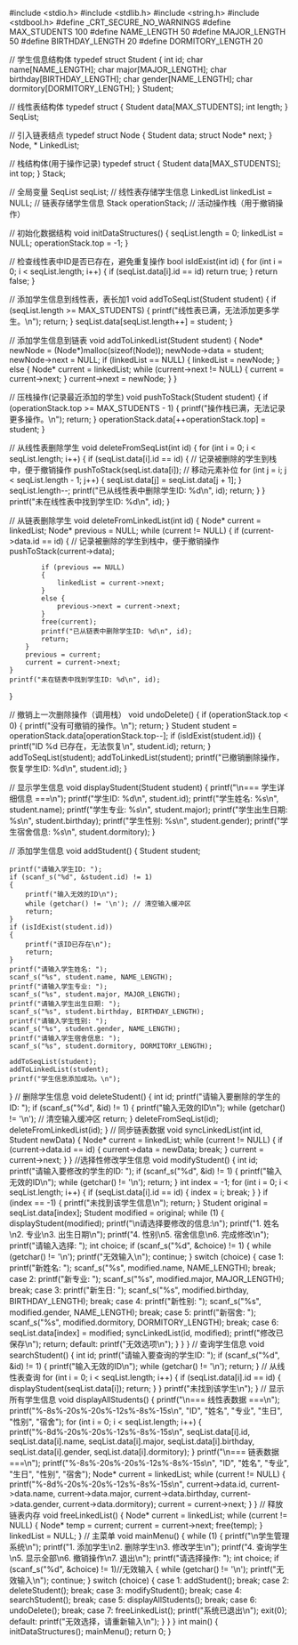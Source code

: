#include <stdio.h>
#include <stdlib.h>
#include <string.h>
#include <stdbool.h>
#define _CRT_SECURE_NO_WARNINGS
#define MAX_STUDENTS 100
#define NAME_LENGTH 50
#define MAJOR_LENGTH 50
#define BIRTHDAY_LENGTH 20
#define DORMITORY_LENGTH 20

// 学生信息结构体
typedef struct Student
{
    int id;
    char name[NAME_LENGTH];
    char major[MAJOR_LENGTH];
    char birthday[BIRTHDAY_LENGTH];
    char gender[NAME_LENGTH];
    char dormitory[DORMITORY_LENGTH];
} Student;

// 线性表结构体
typedef struct 
{
    Student data[MAX_STUDENTS];
    int length;
} SeqList;

// 引入链表结点
typedef struct Node
{
    Student data;
    struct Node* next;
} Node, * LinkedList;

// 栈结构体(用于操作记录)
typedef struct 
{
    Student data[MAX_STUDENTS];
    int top;
} Stack;

// 全局变量
SeqList seqList;        // 线性表存储学生信息
LinkedList linkedList = NULL; // 链表存储学生信息
Stack operationStack;   // 活动操作栈（用于撤销操作）

// 初始化数据结构
void initDataStructures() 
{
    seqList.length = 0;
    linkedList = NULL;
    operationStack.top = -1;
}

// 检查线性表中ID是否已存在，避免重复操作
bool isIdExist(int id) 
{
    for (int i = 0; i < seqList.length; i++)
    {
        if (seqList.data[i].id == id) return true;
    }
    return false;
}

// 添加学生信息到线性表，表长加1
void addToSeqList(Student student) 
{
    if (seqList.length >= MAX_STUDENTS) 
    {
        printf("线性表已满，无法添加更多学生。\n");
        return;
    }
    seqList.data[seqList.length++] = student;
}

// 添加学生信息到链表
void addToLinkedList(Student student)
{
    Node* newNode = (Node*)malloc(sizeof(Node));
    newNode->data = student;
    newNode->next = NULL;
    if (linkedList == NULL)
    {
        linkedList = newNode;
    }
    else 
    {
        Node* current = linkedList;
        while (current->next != NULL)
        {
            current = current->next;
        }
        current->next = newNode;
    }
}

// 压栈操作(记录最近添加的学生)
void pushToStack(Student student) {
    if (operationStack.top >= MAX_STUDENTS - 1)
    {
        printf("操作栈已满，无法记录更多操作。\n");
        return;
    }
    operationStack.data[++operationStack.top] = student;
}

// 从线性表删除学生
void deleteFromSeqList(int id) 
{
    for (int i = 0; i < seqList.length; i++) 
    {
        if (seqList.data[i].id == id) 
        {
            // 记录被删除的学生到栈中，便于撤销操作
            pushToStack(seqList.data[i]);
            // 移动元素补位
            for (int j = i; j < seqList.length - 1; j++) 
            {
                seqList.data[j] = seqList.data[j + 1];
            }
            seqList.length--;
            printf("已从线性表中删除学生ID: %d\n", id);
            return;
        }
    }
    printf("未在线性表中找到学生ID: %d\n", id);
}

// 从链表删除学生
void deleteFromLinkedList(int id)
{
    Node* current = linkedList;
    Node* previous = NULL;
    while (current != NULL)
    {
        if (current->data.id == id)
        {
            // 记录被删除的学生到栈中，便于撤销操作
            pushToStack(current->data);

            if (previous == NULL)
            {
                linkedList = current->next;
            }
            else {
                previous->next = current->next;
            }
            free(current);
            printf("已从链表中删除学生ID: %d\n", id);
            return;
        }
        previous = current;
        current = current->next;
    }
    printf("未在链表中找到学生ID: %d\n", id);
}

// 撤销上一次删除操作（调用栈）
void undoDelete()
{
    if (operationStack.top < 0) 
    {
        printf("没有可撤销的操作。\n");
        return;
    }
    Student student = operationStack.data[operationStack.top--];
    if (isIdExist(student.id)) 
    {
        printf("ID %d 已存在，无法恢复\n", student.id);
        return;
    }
    addToSeqList(student);
    addToLinkedList(student);
    printf("已撤销删除操作，恢复学生ID: %d\n", student.id);
}

// 显示学生信息
void displayStudent(Student student) 
{
    printf("\n=== 学生详细信息 ===\n");
    printf("学生ID: %d\n", student.id);
    printf("学生姓名: %s\n", student.name);
    printf("学生专业: %s\n", student.major);
    printf("学生出生日期: %s\n", student.birthday);
    printf("学生性别: %s\n", student.gender);
    printf("学生宿舍信息: %s\n", student.dormitory);
}

// 添加学生信息
void addStudent() 
{
    Student student;

    printf("请输入学生ID: ");
    if (scanf_s("%d", &student.id) != 1)
    {
        printf("输入无效的ID\n");
        while (getchar() != '\n'); // 清空输入缓冲区
        return;
    }
    if (isIdExist(student.id)) 
    {
        printf("该ID已存在\n");
        return;
    }
    printf("请输入学生姓名: ");
    scanf_s("%s", student.name, NAME_LENGTH);
    printf("请输入学生专业: ");
    scanf_s("%s", student.major, MAJOR_LENGTH);
    printf("请输入学生出生日期: ");
    scanf_s("%s", student.birthday, BIRTHDAY_LENGTH);
    printf("请输入学生性别: ");
    scanf_s("%s", student.gender, NAME_LENGTH);
    printf("请输入学生宿舍信息: ");
    scanf_s("%s", student.dormitory, DORMITORY_LENGTH);

    addToSeqList(student);
    addToLinkedList(student);
    printf("学生信息添加成功。\n");
}
// 删除学生信息
void deleteStudent()
{
    int id;
    printf("请输入要删除的学生的ID: ");
    if (scanf_s("%d", &id) != 1) {
        printf("输入无效的ID\n");
        while (getchar() != '\n'); // 清空输入缓冲区
        return;
    }
    deleteFromSeqList(id);
    deleteFromLinkedList(id);
}
// 同步链表数据
void syncLinkedList(int id, Student newData)
{
    Node* current = linkedList;
    while (current != NULL) 
    {
        if (current->data.id == id)
        {
            current->data = newData;
            break;
        }
        current = current->next;
    }
}
//选择性修改学生信息
void modifyStudent() 
{
    int id;
    printf("请输入要修改的学生的ID: ");
    if (scanf_s("%d", &id) != 1) 
    {
        printf("输入无效的ID\n");
        while (getchar() != '\n');
        return;
    }
    int index = -1;
    for (int i = 0; i < seqList.length; i++)
    {
        if (seqList.data[i].id == id)
        {
            index = i;
            break;
        }
    }
    if (index == -1)
    {
        printf("未找到该学生信息\n");
        return;
    }
    Student original = seqList.data[index];
    Student modified = original;
    while (1) 
    {
        displayStudent(modified);
        printf("\n请选择要修改的信息:\n");
        printf("1. 姓名\n2. 专业\n3. 出生日期\n");
        printf("4. 性别\n5. 宿舍信息\n6. 完成修改\n");
        printf("请输入选择: ");
        int choice;
        if (scanf_s("%d", &choice) != 1)
        {
            while (getchar() != '\n');
            printf("无效输入\n");
            continue;
        }
        switch (choice) 
        {
        case 1:
            printf("新姓名: ");
            scanf_s("%s", modified.name, NAME_LENGTH);
            break;
        case 2:
            printf("新专业: ");
            scanf_s("%s", modified.major, MAJOR_LENGTH);
            break;
        case 3:
            printf("新生日: ");
            scanf_s("%s", modified.birthday, BIRTHDAY_LENGTH);
            break;
        case 4:
            printf("新性别: ");
            scanf_s("%s", modified.gender, NAME_LENGTH);
            break;
        case 5:
            printf("新宿舍: ");
            scanf_s("%s", modified.dormitory, DORMITORY_LENGTH);
            break;
        case 6:
            seqList.data[index] = modified;
            syncLinkedList(id, modified);
            printf("修改已保存\n");
            return;
        default:
            printf("无效选项\n");
        }
    }
}
// 查询学生信息
void searchStudent() 
{
    int id;
    printf("请输入要查询的学生ID: ");
    if (scanf_s("%d", &id) != 1)
    {
        printf("输入无效的ID\n");
        while (getchar() != '\n');
        return;
    }
    // 从线性表查询
    for (int i = 0; i < seqList.length; i++) 
    {
        if (seqList.data[i].id == id)
        {
            displayStudent(seqList.data[i]);
            return;
        }
    }
    printf("未找到该学生\n");
}
// 显示所有学生信息
void displayAllStudents() 
{
    printf("\n=== 线性表数据 ===\n");
    printf("%-8s%-20s%-20s%-12s%-8s%-15s\n", "ID", "姓名", "专业", "生日", "性别", "宿舍");
    for (int i = 0; i < seqList.length; i++) 
    {
        printf("%-8d%-20s%-20s%-12s%-8s%-15s\n",
            seqList.data[i].id,
            seqList.data[i].name,
            seqList.data[i].major,
            seqList.data[i].birthday,
            seqList.data[i].gender,
            seqList.data[i].dormitory);
    }
    printf("\n=== 链表数据 ===\n");
    printf("%-8s%-20s%-20s%-12s%-8s%-15s\n", "ID", "姓名", "专业", "生日", "性别", "宿舍");
    Node* current = linkedList;
    while (current != NULL) 
    {
        printf("%-8d%-20s%-20s%-12s%-8s%-15s\n",
            current->data.id,
            current->data.name,
            current->data.major,
            current->data.birthday,
            current->data.gender,
            current->data.dormitory);
            current = current->next;
    }
}
// 释放链表内存
void freeLinkedList()
{
    Node* current = linkedList;
    while (current != NULL) {
        Node* temp = current;
        current = current->next;
        free(temp);
    }
    linkedList = NULL;
}
// 主菜单
void mainMenu() 
{
    while (1) 
    {
        printf("\n学生管理系统\n");
        printf("1. 添加学生\n2. 删除学生\n3. 修改学生\n");
        printf("4. 查询学生\n5. 显示全部\n6. 撤销操作\n7. 退出\n");
        printf("请选择操作: ");
        int choice;
        if (scanf_s("%d", &choice) != 1)//无效输入
        {
            while (getchar() != '\n');
            printf("无效输入\n");
            continue;
        }
        switch (choice) 
        {
        case 1: addStudent(); break;
        case 2: deleteStudent(); break;
        case 3: modifyStudent(); break;
        case 4: searchStudent(); break;
        case 5: displayAllStudents(); break;
        case 6: undoDelete(); break;
        case 7:
            freeLinkedList();
            printf("系统已退出\n");
            exit(0);
        default:
            printf("无效选择，请重新输入\n");
        }
    }
}
int main()
{
    initDataStructures();
    mainMenu();
    return 0;
}
